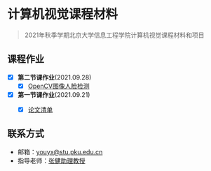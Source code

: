 # 计算机视觉课程材料

> 2021年秋季学期北京大学信息工程学院计算机视觉课程材料和项目


## 课程作业

- [x] **第二节课作业**(2021.09.28)
    - [x] [OpenCV图像人脸检测]()

- [x] **第一节课作业**(2021.09.21)
    - [x] [论文清单](./Class_1/Paper_list.md)  



## 联系方式

- 邮箱：[youyx@stu.pku.edu.cn](mailto:youyx@stu.pku.edu.cn)
- 指导老师：[张健助理教授](https://jianzhang.tech/)

